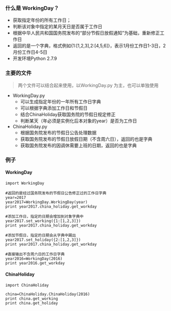 ### 什么是 WorkingDay？
* 获取指定年份的所有工作日；
* 判断该对象中指定的某月天日是否属于工作日
* 根据中华人民共和国国务院发布的“部分节假日放假通知”为基础，重新修正工作日
* 返回的是一个字典，格式例如{1:[1,2,3],2:[4,5,6]}，表示1月份工作日1-3日，2月份工作日4-5日
* 开发环境Python 2.7.9

### 主要的文件

> 两个文件可以结合起来使用，以WorkingDay.py 为主，也可以单独使用

* WorkingDay.py 
    * 可以生成指定年份的一年所有工作日字典
    * 可以根据字典添加工作日和节假日
    * 结合ChinaHoliday获取国务院的节假日规定修正
    * 判断某天（年必须是实例化后本对象的year）是否为工作日
* ChinaHoliday.py
    * 根据国务院发布的节假日公告处理数据
    * 获取国务院发布的节假日放假日期（不含周六日），返回的也是字典
    * 获取国务院发布的因调休需要上班的日期，返回的也是字典

### 例子

#### WorkingDay

```
import WorkingDay

#返回的是经过国务院发布的节假日公告修正过的工作日字典
year=2017
year2017=WorkingDay.WorkingDay(year)
print year2017.china_holiday.get_workday

#添加工作日，指定的日期会增加到对象字典中
year2017.set_working({1:[1,2,3]})
print year2017.china_holiday.get_workday

#添加节假日，指定的日期会从字典中踢出
year2017.set_holiday({2:[1,2,3]})
print year2017.china_holiday.get_workday

#直接输出不含周六日的工作日字典
year2016=WorkingDay(2016)
print year2016.get_workday
```

#### ChinaHoliday
```
import ChinaHoliday

china=ChinaHoliday.ChinaHoliday(2016)
print china.get_working
print china.get_holiday
```
